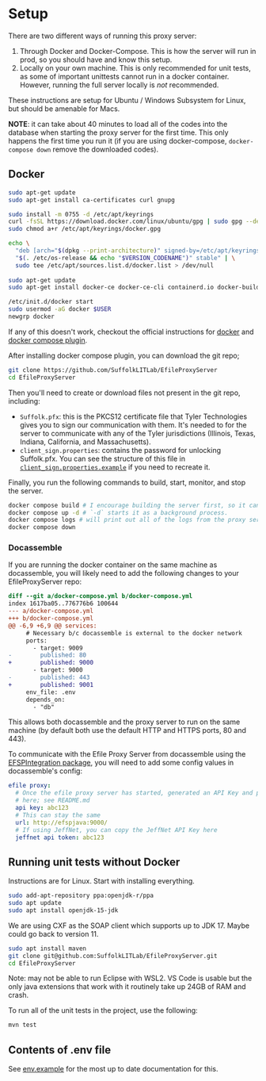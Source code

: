 # Setup

There are two different ways of running this proxy server:

1. Through Docker and Docker-Compose. This is how the server will run in prod,
   so you should have and know this setup.
2. Locally on your own machine. This is only recommended for unit tests, as
   some of important unittests cannot run in a docker container. However,
   running the full server locally is *not* recommended.

These instructions are setup for Ubuntu / Windows Subsystem for Linux,
but should be amenable for Macs.

**NOTE**: it can take about 40 minutes to load all of the codes into the database when starting the proxy server
for the first time. This only happens the first time you run it (if you are using docker-compose, `docker-compose down` remove the downloaded codes).

## Docker

```bash
sudo apt-get update
sudo apt-get install ca-certificates curl gnupg

sudo install -m 0755 -d /etc/apt/keyrings
curl -fsSL https://download.docker.com/linux/ubuntu/gpg | sudo gpg --dearmor -o /etc/apt/keyrings/docker.gpg
sudo chmod a+r /etc/apt/keyrings/docker.gpg

echo \
  "deb [arch="$(dpkg --print-architecture)" signed-by=/etc/apt/keyrings/docker.gpg] https://download.docker.com/linux/ubuntu \
  "$(. /etc/os-release && echo "$VERSION_CODENAME")" stable" | \
  sudo tee /etc/apt/sources.list.d/docker.list > /dev/null
  
sudo apt-get update
sudo apt-get install docker-ce docker-ce-cli containerd.io docker-buildx-plugin docker-compose-plugin

/etc/init.d/docker start
sudo usermod -aG docker $USER 
newgrp docker 
```

If any of this doesn't work, checkout the official instructions for [docker](https://docs.docker.com/engine/install/ubuntu/)
and [docker compose plugin](https://docs.docker.com/compose/install/linux/#install-using-the-repository).

After installing docker compose plugin, you can download the git repo;

```bash
git clone https://github.com/SuffolkLITLab/EfileProxyServer
cd EfileProxyServer
```

Then you'll need to create or download files not present in the git repo, including:

* `Suffolk.pfx`: this is the PKCS12 certificate file that Tyler Technologies gives you to sign
  our communication with them. It's needed to for the server to communicate with any of the Tyler jurisdictions
  (Illinois, Texas, Indiana, California, and Massachusetts).
* `client_sign.properties`: contains the password for unlocking Suffolk.pfx. You can
  see the structure of this file in
  [`client_sign.properties.example`](../client_sign.properties.example) if you
  need to recreate it.

Finally, you run the following commands to build, start, monitor, and stop the server.

```bash
docker compose build # I encourage building the server first, so it can start immediately.
docker compose up -d # `-d` starts it as a background process.
docker compose logs # will print out all of the logs from the proxy server and the database
docker compose down
```

### Docassemble

If you are running the docker container on the same machine as docassemble, you will likely need to add the following changes to your EfileProxyServer repo:

```diff
diff --git a/docker-compose.yml b/docker-compose.yml
index 1617ba05..776776b6 100644
--- a/docker-compose.yml
+++ b/docker-compose.yml
@@ -6,9 +6,9 @@ services:
     # Necessary b/c docassemble is external to the docker network
     ports:
       - target: 9009
-        published: 80
+        published: 9000
       - target: 9000
-        published: 443
+        published: 9001
     env_file: .env
     depends_on:
       - "db"
```

This allows both docassemble and the proxy server to run on the same machine (by default both use the default HTTP and HTTPS ports, 80 and 443).

To communicate with the Efile Proxy Server from docassemble using the [EFSPIntegration package](https://github.com/SuffolkLITLab/docassemble-EFSPIntegration), you will need to add some config values in docassemble's config:

```yml
efile proxy:
  # Once the efile proxy server has started, generated an API Key and past that
  # here; see README.md
  api key: abc123 
  # This can stay the same
  url: http://efspjava:9000/
  # If using JeffNet, you can copy the JeffNet API Key here
  jeffnet api token: abc123
```

## Running unit tests without Docker

Instructions are for Linux. Start with installing everything.

```bash
sudo add-apt-repository ppa:openjdk-r/ppa
sudo apt update
sudo apt install openjdk-15-jdk
```

We are using CXF as the SOAP client which supports up to JDK 17. Maybe could go back to version 11.

```bash
sudo apt install maven
git clone git@github.com:SuffolkLITLab/EfileProxyServer.git
cd EfileProxyServer
```

Note: may not be able to run Eclipse with WSL2. VS Code is usable but the only java extensions that work with it routinely take up 24GB of RAM and crash.

To run all of the unit tests in the project, use the following:

```bash
mvn test 
```

## Contents of .env file

See [env.example](../env.example) for the most up to date documentation for this.

